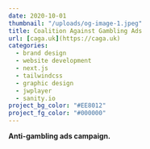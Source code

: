 ```yaml
---
date: 2020-10-01
thumbnail: "/uploads/og-image-1.jpeg"
title: Coalition Against Gambling Ads
url: [caga.uk](https://caga.uk)
categories:
  - brand design
  - website development
  - next.js
  - tailwindcss
  - graphic design
  - jwplayer
  - sanity.io
project_bg_color: "#EE8012"
project_fg_color: "#000000"
---
```


**Anti-gambling ads campaign.**
